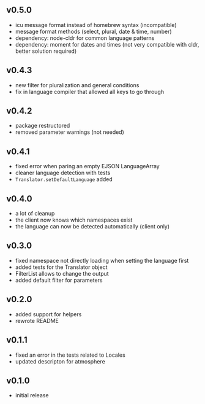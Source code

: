 ## v0.5.0
- icu message format instead of homebrew syntax (incompatible)
- message format methods (select, plural, date & time, number)
- dependency: node-cldr for common language patterns
- dependency: moment for dates and times (not very compatible with cldr, better solution required)

## v0.4.3
- new filter for pluralization and general conditions
- fix in language compiler that allowed all keys to go through

## v0.4.2
- package restructored
- removed parameter warnings (not needed)

## v0.4.1
- fixed error when paring an empty EJSON LanguageArray
- cleaner language detection with tests
- `Translator.setDefaultLanguage` added

## v0.4.0
- a lot of cleanup
- the client now knows which namespaces exist
- the language can now be detected automatically (client only)

## v0.3.0
- fixed namespace not directly loading when setting the language first
- added tests for the Translator object
- FilterList allows to change the output
- added default filter for parameters

## v0.2.0
- added support for helpers
- rewrote README

## v0.1.1
- fixed an error in the tests related to Locales
- updated descripton for atmosphere

## v0.1.0
- initial release
